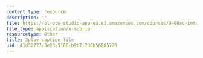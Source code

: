 ```yaml
---
content_type: resource
description: ''
file: https://ol-ocw-studio-app-qa.s3.amazonaws.com/courses/9-00sc-introduction-to-psychology-fall-2011/41d327773e235160b9b7700b56085720_lBU64nfe8nM.vtt
file_type: application/x-subrip
resourcetype: Other
title: 3play caption file
uid: 41d32777-3e23-5160-b9b7-700b56085720
---
```

